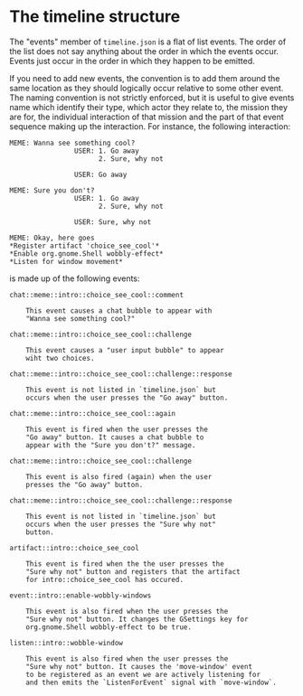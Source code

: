The timeline structure
======================

The "events" member of `timeline.json` is a flat of list events. The order of the list
does not say anything about the order in which the events occur. Events just occur
in the order in which they happen to be emitted.

If you need to add new events, the convention is to add them around the same location
as they should logically occur relative to some other event. The naming convention
is not strictly enforced, but it is useful to give events name which identify
their type, which actor they relate to, the mission they are for, the individual
interaction of that mission and the part of that event sequence making up the
interaction. For instance, the following interaction:

    MEME: Wanna see something cool?
                    USER: 1. Go away
                          2. Sure, why not
                    
                    USER: Go away
    
    MEME: Sure you don't?
                    USER: 1. Go away
                          2. Sure, why not

                    USER: Sure, why not

    MEME: Okay, here goes
    *Register artifact 'choice_see_cool'*
    *Enable org.gnome.Shell wobbly-effect*
    *Listen for window movement*

is made up of the following events:

    chat::meme::intro::choice_see_cool::comment
    
        This event causes a chat bubble to appear with
        "Wanna see something cool?"
    
    chat::meme::intro::choice_see_cool::challenge
    
        This event causes a "user input bubble" to appear
        wiht two choices.
    
    chat::meme::intro::choice_see_cool::challenge::response

        This event is not listed in `timeline.json` but
        occurs when the user presses the "Go away" button.
    
    chat::meme::intro::choice_see_cool::again

        This event is fired when the user presses the
        "Go away" button. It causes a chat bubble to
        appear with the "Sure you don't?" message.

    chat::meme::intro::choice_see_cool::challenge
    
        This event is also fired (again) when the user
        presses the "Go away" button.

    chat::meme::intro::choice_see_cool::challenge::response

        This event is not listed in `timeline.json` but
        occurs when the user presses the "Sure why not"
        button.

    artifact::intro::choice_see_cool

        This event is fired when the the user presses the
        "Sure why not" button and registers that the artifact
        for intro::choice_see_cool has occured.

    event::intro::enable-wobbly-windows

        This event is also fired when the user presses the
        "Sure why not" button. It changes the GSettings key for
        org.gnome.Shell wobbly-effect to be true.

    listen::intro::wobble-window

        This event is also fired when the user presses the
        "Sure why not" button. It causes the 'move-window' event
        to be registered as an event we are actively listening for
        and then emits the `ListenForEvent` signal with `move-window`.
